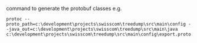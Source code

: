 command to generate the protobuf classes
e.g.
```
protoc --proto_path=c:\development\projects\swisscom\treedump\src\main\config --java_out=c:\development\projects\swisscom\treedump\src\main\java c:\development\projects\swisscom\treedump\src\main\config\export.proto
```
